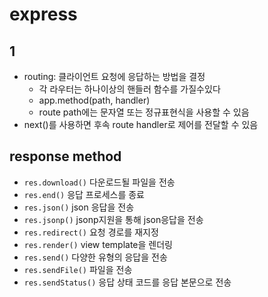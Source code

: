 # express

## 1
- routing: 클라이언트 요청에 응답하는 방법을 결정
  - 각 라우터는 하나이상의 핸들러 함수를 가질수있다
  - app.method(path, handler)
  - route path에는 문자열 또는 정규표현식을 사용할 수 있음
- next()를 사용하면 후속 route handler로 제어를 전달할 수 있음

## response method
- `res.download()` 다운로드될 파일을 전송
- `res.end()` 응답 프로세스를 종료
- `res.json()` json 응답을 전송
- `res.jsonp()` jsonp지원을 통해 json응답을 전송
- `res.redirect()` 요청 경로를 재지정
- `res.render()` view template을 렌더링
- `res.send()` 다양한 유형의 응답을 전송
- `res.sendFile()` 파일을 전송
- `res.sendStatus()` 응답 상태 코드를 응답 본문으로 전송
